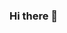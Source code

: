 ### Hi there 👋

<!--
**datcom2/datcom2** is a ✨ _special_ ✨ repository because its `README.md` (this file) appears on your GitHub profile.

Here are some ideas to get you started:

- 🔭 I’m currently working on multicampus
- 🌱 I’m currently learning [Python, SQL, Git, ML, DL]
- 👯 I’m looking to collaborate on Data Science
- 🤔 I’m looking for help with [Deep Learning Project]
- 💬 Ask me about ...
- 📫 How to reach me : ark2395@kakao.com
- 😄 Pronouns: ...
- ⚡ Fun fact: ...
-->
